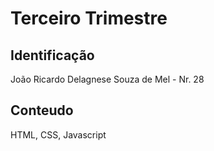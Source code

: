 # Terceiro Trimestre

## Identificação
João Ricardo Delagnese Souza de Mel - Nr. 28

## Conteudo
HTML, CSS, Javascript
